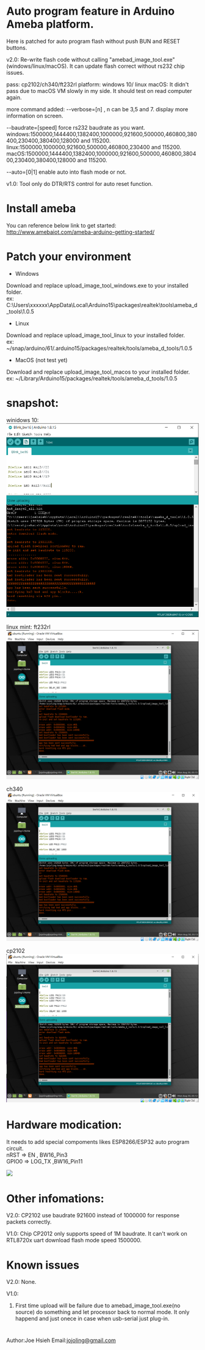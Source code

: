 # Auto program feature in Arduino Ameba platform.

Here is patched for auto program flash without push BUN and RESET buttons.

v2.0:
Re-write flash code without calling "amebad_image_tool.exe" (windows/linux/macOS).
It can update flash correct without rs232 chip issues.

pass: cp2102/ch340/ft232rl
platform: windows 10/ linux
macOS: It didn't pass due to macOS VM slowly in my side. It should test on read computer again.

more command added:
--verbose=[n] , n can be 3,5 and 7.
display more information on screen.

--baudrate=[speed]
force rs232 baudrate as you want.
windows:1500000,1444400,1382400,1000000,921600,500000,460800,380400,230400,380400,128000 and 115200.
linux:1500000,1000000,921600,500000,460800,230400 and 115200.
macOS:1500000,1444400,1382400,1000000,921600,500000,460800,380400,230400,380400,128000 and 115200.

--auto=[0|1]
enable auto into flash mode or not.

v1.0:
Tool only do DTR/RTS control for auto reset function.

# Install ameba
You can reference below link to get started: http://www.amebaiot.com/ameba-arduino-getting-started/

# Patch your environment

* Windows

Download and replace upload_image_tool_windows.exe to your installed folder.<br/>
ex: C:\Users\xxxxxx\AppData\Local\Arduino15\packages\realtek\tools\ameba_d_tools\1.0.5

* Linux

Download and replace upload_image_tool_linux to your installed folder.<br/>
ex: ~/snap/arduino/61/.arduino15/packages/realtek/tools/ameba_d_tools/1.0.5

* MacOS (not test yet)

Download and replace upload_image_tool_macos to your installed folder.<br/>
ex: ~/Library/Arduino15/packages/realtek/tools/ameba_d_tools/1.0.5

# snapshot:
winidows 10:<br/>
![windows 10](pic/flash_windows.png)

linux mint:
ft232rl<br/>
![](pic/flash_ft232rl.png)

ch340<br/>
![](pic/flash_ch340.png)

cp2102<br/>
![](pic/flash_cp2102.png)



# Hardware modication:
It needs to add special compoments likes ESP8266/ESP32 auto program circuit.
<br/>nRST => EN , BW16_Pin3
<br/>GPIO0 => LOG_TX ,BW16_Pin11

![](https://i.stack.imgur.com/fMrDh.png?raw=true)

# Other infomations:
V2.0:
CP2102 use baudrate 921600 instead of 1000000 for response packets correctly.

V1.0:
Chip CP2012 only supports speed of 1M baudrate. It can't work on RTL8720x uart download flash mode speed 1500000.
# Known issues
V2.0:
None.

V1.0:
1) First time upload will be failure due to amebad_image_tool.exe(no source) do something and let processor back to normal mode.
   It only happend and just onece in case when usb-serial just plug-in.

#
 Author:Joe Hsieh
 Email:jojoling@gmail.com
